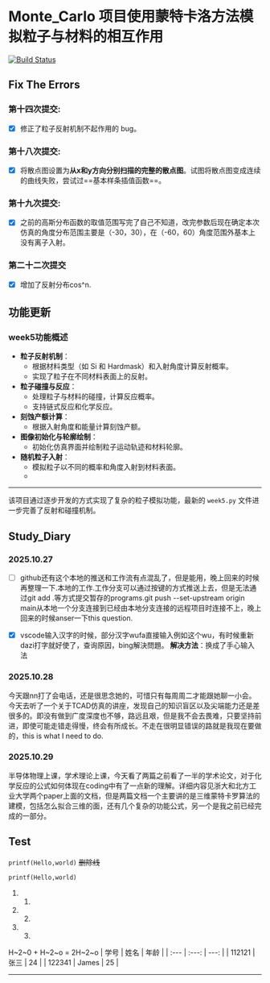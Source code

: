 # Monte_Carlo 项目使用蒙特卡洛方法模拟粒子与材料的相互作用
[![Build Status](https://github.com/sjtug/SJTUThesis/actions/workflows/build.yml/badge.svg)](https://github.com/ShiGanXingBang/Monte_Carlo)
## Fix The Errors
### 第十四次提交:
- [x] 修正了粒子反射机制不起作用的 bug。
### 第十八次提交:
- [x] 将散点图设置为**从x和y方向分别扫描的完整的散点图**。试图将散点图变成连续的曲线失败，尝试过==基本样条插值函数==。
### 第十九次提交:
- [x] 之前的高斯分布函数的取值范围写完了自己不知道，改完参数后现在确定本次仿真的角度分布范围主要是（-30，30），在（-60，60）角度范围外基本上没有离子入射。
### 第二十二次提交
- [x] 增加了反射分布cos^n.
## 功能更新
### week5功能概述
- **粒子反射机制**：
  - 根据材料类型（如 Si 和 Hardmask）和入射角度计算反射概率。
  - 实现了粒子在不同材料表面上的反射。
- **粒子碰撞与反应**：
  - 处理粒子与材料的碰撞，计算反应概率。
  - 支持链式反应和化学反应。
- **刻蚀产额计算**：
  - 根据入射角度和能量计算刻蚀产额。
- **图像初始化与轮廓绘制**：
  - 初始化仿真界面并绘制粒子运动轨迹和材料轮廓。
- **随机粒子入射**：
  - 模拟粒子以不同的概率和角度入射到材料表面。
  - 
---
该项目通过逐步开发的方式实现了复杂的粒子模拟功能，最新的 `week5.py` 文件进一步完善了反射和碰撞机制。

## Study_Diary
### 2025.10.27
- [ ] github还有这个本地的推送和工作流有点混乱了，但是能用，晚上回来的时候再整理一下.本地的工作.工作分支可以通过按键的方式推送上去，但是无法通过git add .等方式提交暂存的programs.git push --set-upstream origin main从本地一个分支连接到已经由本地分支连接的远程项目时连接不上，晚上回来的时候anser一下this question.

- [x] vscode输入汉字的时候，部分汉字wufa直接输入例如这个wu，有时候重新dazi打字就好使了，查询原因，bing解決問題。
  **解决方法**：换成了手心输入法
### 2025.10.28
今天跟nn打了会电话，还是很思念她的，可惜只有每周周二才能跟她聊一小会。今天去听了一个关于TCAD仿真的讲座，发现自己的知识盲区以及尖端能力还是差很多的。即没有做到广度深度也不够，路远且艰，但是我不会去畏难，只要坚持前进，即使可能走错走得慢，终会有所成长。不走在很明显错误的路就是我现在要做的，this is what I need to do.
### 2025.10.29
半导体物理上课，学术理论上课，今天看了两篇之前看了一半的学术论文，对于化学反应的公式如何体现在coding中有了一点新的理解。详细内容见浙大和北方工业大学两个paper上面的文档，但是两篇文档一个主要讲的是三维蒙特卡罗算法的建模，包括怎么拟合三维的面，还有几个复杂的功能公式，另一个是我之前已经完成的一部分。
## Test
`printf(Hello,world)`
~~删除线~~
```python
printf(Hello,world)
```
1. 1.
2. 2.
3. 3.
H~2~0 + H~2~o = 2H~2~o
| 学号      | 姓名  | 年龄  |
| :--- | :---: | ---: |
| 112121  | 张三  | 24  |
| 122341 | James  | 25  |

---
